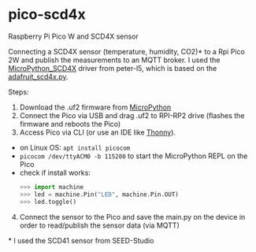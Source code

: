 # pico-scd4x
Raspberry Pi Pico W and SCD4X sensor

Connecting a SCD4X sensor (temperature, humidity, CO2)* to a Rpi Pico 2W and publish the measurements to an MQTT broker. I used the [MicroPython_SCD4X](https://github.com/peter-l5/MicroPython_SCD4X) driver from peter-l5, which is based on the [adafruit_scd4x.py](https://github.com/adafruit/Adafruit_CircuitPython_SCD4X/blob/main/adafruit_scd4x.py).

Steps:
1. Download the .uf2 firmware from [MicroPython](https://micropython.org/download/RPI_PICO2_W/)
2. Connect the Pico via USB and drag .uf2 to RPI-RP2 drive (flashes the firmware and reboots the Pico)
3. Access Pico via CLI (or use an IDE like [Thonny](https://thonny.org/)).
  - on Linux OS: `apt install picocom`
  - `picocom /dev/ttyACM0 -b 115200` to start the MicroPython REPL on the Pico
  - check if install works:
    ```python
    >>> import machine
    >>> led = machine.Pin("LED", machine.Pin.OUT)
    >>> led.toggle()
    ```
4. Connect the sensor to the Pico and save the main.py on the device in order to read/publish the sensor data (via MQTT)



\* I used the SCD41 sensor from SEED-Studio